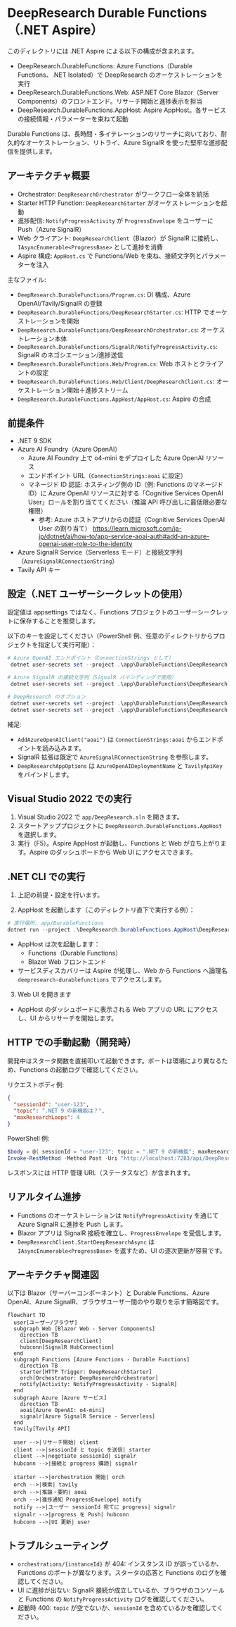 # DeepResearch Durable Functions（.NET Aspire）

このディレクトリには .NET Aspire による以下の構成が含まれます。

- DeepResearch.DurableFunctions: Azure Functions（Durable Functions、.NET Isolated）で DeepResearch のオーケストレーションを実行
- DeepResearch.DurableFunctions.Web: ASP.NET Core Blazor（Server Components）のフロントエンド。リサーチ開始と進捗表示を担当
- DeepResearch.DurableFunctions.AppHost: Aspire AppHost。各サービスの接続情報・パラメーターを束ねて起動

Durable Functions は、長時間・多イテレーションのリサーチに向いており、耐久的なオーケストレーション、リトライ、Azure SignalR を使った堅牢な進捗配信を提供します。

## アーキテクチャ概要

- Orchestrator: `DeepResearchOrchestrator` がワークフロー全体を統括
- Starter HTTP Function: `DeepResearchStarter` がオーケストレーションを起動
- 進捗配信: `NotifyProgressActivity` が `ProgressEnvelope` をユーザーに Push（Azure SignalR）
- Web クライアント: `DeepResearchClient`（Blazor）が SignalR に接続し、`IAsyncEnumerable<ProgressBase>` として進捗を消費
- Aspire 構成: `AppHost.cs` で Functions/Web を束ね、接続文字列とパラメーターを注入

主なファイル:

- `DeepResearch.DurableFunctions/Program.cs`: DI 構成、Azure OpenAI/Tavily/SignalR の登録
- `DeepResearch.DurableFunctions/DeepResearchStarter.cs`: HTTP でオーケストレーションを開始
- `DeepResearch.DurableFunctions/DeepResearchOrchestrator.cs`: オーケストレーション本体
- `DeepResearch.DurableFunctions/SignalR/NotifyProgressActivity.cs`: SignalR のネゴシエーション/進捗送信
- `DeepResearch.DurableFunctions.Web/Program.cs`: Web ホストとクライアントの設定
- `DeepResearch.DurableFunctions.Web/Client/DeepResearchClient.cs`: オーケストレーション開始＋進捗ストリーム
- `DeepResearch.DurableFunctions.AppHost/AppHost.cs`: Aspire の合成

## 前提条件

- .NET 9 SDK
- Azure AI Foundry（Azure OpenAI）
  - Azure AI Foundry 上で o4-mini をデプロイした Azure OpenAI リソース
  - エンドポイント URL（`ConnectionStrings:aoai` に設定）
  - マネージド ID 認証: ホスティング側の ID（例: Functions のマネージド ID）に Azure OpenAI リソースに対する「Cognitive Services OpenAI User」ロールを割り当ててください（推論 API 呼び出しに最低限必要な権限）
    - 参考: Azure ホストアプリからの認証（Cognitive Services OpenAI User の割り当て）
      https://learn.microsoft.com/ja-jp/dotnet/ai/how-to/app-service-aoai-auth#add-an-azure-openai-user-role-to-the-identity
- Azure SignalR Service（Serverless モード）と接続文字列（`AzureSignalRConnectionString`）
- Tavily API キー

## 設定（.NET ユーザーシークレットの使用）

設定値は appsettings ではなく、Functions プロジェクトのユーザーシークレットに保存することを推奨します。

以下のキーを設定してください（PowerShell 例、任意のディレクトリからプロジェクトを指定して実行可能）：

```powershell
# Azure OpenAI エンドポイント（ConnectionStrings として）
 dotnet user-secrets set --project .\app\DurableFunctions\DeepResearch.DurableFunctions\DeepResearch.DurableFunctions.csproj "ConnectionStrings:aoai" "https://<your-aoai-endpoint>.openai.azure.com/"

# Azure SignalR の接続文字列（SignalR バインディングで使用）
 dotnet user-secrets set --project .\app\DurableFunctions\DeepResearch.DurableFunctions\DeepResearch.DurableFunctions.csproj "AzureSignalRConnectionString" "Endpoint=https://<your-signalr>.service.signalr.net;AccessKey=<key>;Version=1.0;"

# DeepResearch のオプション
 dotnet user-secrets set --project .\app\DurableFunctions\DeepResearch.DurableFunctions\DeepResearch.DurableFunctions.csproj "DeepResearchAppOptions:AzureOpenAIDeploymentName" "o4-mini"
 dotnet user-secrets set --project .\app\DurableFunctions\DeepResearch.DurableFunctions\DeepResearch.DurableFunctions.csproj "DeepResearchAppOptions:TavilyApiKey" "<your-tavily-api-key>"
```


補足:
- `AddAzureOpenAIClient("aoai")` は `ConnectionStrings:aoai` からエンドポイントを読み込みます。
- SignalR 拡張は既定で `AzureSignalRConnectionString` を参照します。
- `DeepResearchAppOptions` は `AzureOpenAIDeploymentName` と `TavilyApiKey` をバインドします。
## Visual Studio 2022 での実行

1) Visual Studio 2022 で `app/DeepResearch.sln` を開きます。
2) スタートアッププロジェクトに `DeepResearch.DurableFunctions.AppHost` を選択します。
3) 実行（F5）。Aspire AppHost が起動し、Functions と Web が立ち上がります。Aspire のダッシュボードから Web UI にアクセスできます。



## .NET CLI での実行

1) 上記の前提・設定を行います。

2) AppHost を起動します（このディレクトリ直下で実行する例）：

```powershell
# 実行場所: app/DurableFunctions
dotnet run --project .\DeepResearch.DurableFunctions.AppHost\DeepResearch.DurableFunctions.AppHost.csproj
```

- AppHost は次を起動します：
  - Functions（Durable Functions）
  - Blazor Web フロントエンド
- サービスディスカバリーは Aspire が処理し、Web から Functions へ論理名 `deepresearch-durablefunctions` でアクセスします。

3) Web UI を開きます

- AppHost のダッシュボードに表示される Web アプリの URL にアクセスし、UI からリサーチを開始します。

## HTTP での手動起動（開発時）

開発中はスタータ関数を直接叩いて起動できます。ポートは環境により異なるため、Functions の起動ログで確認してください。

リクエストボディ例:

```json
{
  "sessionId": "user-123",
  "topic": ".NET 9 の新機能は？",
  "maxResearchLoops": 4
}
```

PowerShell 例:

```powershell
$body = @{ sessionId = "user-123"; topic = ".NET 9 の新機能"; maxResearchLoops = 3 } | ConvertTo-Json
Invoke-RestMethod -Method Post -Uri "http://localhost:7283/api/DeepResearchStarter" -ContentType 'application/json' -Body $body
```

レスポンスには HTTP 管理 URL（ステータスなど）が含まれます。

## リアルタイム進捗

- Functions のオーケストレーションは `NotifyProgressActivity` を通じて Azure SignalR に進捗を Push します。
- Blazor アプリは SignalR 接続を確立し、`ProgressEnvelope` を受信します。
- `DeepResearchClient.StartDeepResearchAsync` は `IAsyncEnumerable<ProgressBase>` を返すため、UI の逐次更新が容易です。

## アーキテクチャ関連図

以下は Blazor（サーバーコンポーネント）と Durable Functions、Azure OpenAI、Azure SignalR、ブラウザユーザー間のやり取りを示す簡略図です。

```mermaid
flowchart TD
  user[ユーザー/ブラウザ]
  subgraph Web [Blazor Web - Server Components]
    direction TB
    client[DeepResearchClient]
    hubconn[SignalR HubConnection]
  end
  subgraph Functions [Azure Functions - Durable Functions]
    direction TB
    starter[HTTP Trigger: DeepResearchStarter]
    orch[Orchestrator: DeepResearchOrchestrator]
    notify[Activity: NotifyProgressActivity - SignalR]
  end
  subgraph Azure [Azure サービス]
    direction TB
    aoai[Azure OpenAI: o4-mini]
    signalr[Azure SignalR Service - Serverless]
  end
  tavily[Tavily API]

  user -->|リサーチ開始| client
  client -->|sessionId と topic を送信| starter
  client -->|negotiate sessionId| signalr
  hubconn -->|接続と progress 購読| signalr

  starter -->|orchestration 開始| orch
  orch -->|検索| tavily
  orch -->|推論・要約| aoai
  orch -->|進捗通知 ProgressEnvelope| notify
  notify -->|ユーザー sessionId 宛てに progress| signalr
  signalr -->|progress を Push| hubconn
  hubconn -->|UI 更新| user
```

## トラブルシューティング

 - `orchestrations/{instanceId}` が 404: インスタンス ID が誤っているか、Functions のポートが異なります。スタータの応答と Functions のログを確認してください。
 - UI に進捗が出ない: SignalR 接続が成立しているか、ブラウザのコンソールと Functions の `NotifyProgressActivity` ログを確認してください。
 - 起動時 400: `topic` が空でないか、`sessionId` を含めているかを確認してください。
